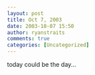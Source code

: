 ```yaml
---
layout: post
title: Oct 7, 2003
date: 2003-10-07 15:50
author: ryanstraits
comments: true
categories: [Uncategorized]
---
```

today could be the day...
